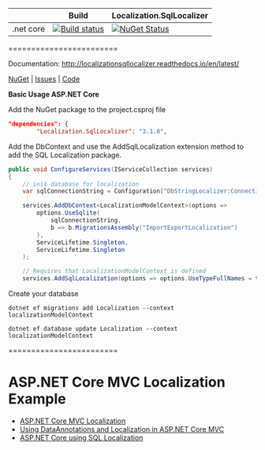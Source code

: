 
|                           | Build                                                                                                                                                       | Localization.SqlLocalizer                                                                                                                                   |
| ------------------------- | ------------------------------------------------------------------------------------------------------------------------------------------------------------ | ----------------------------------------------------------------------------------------------------------------------------------------------------------- |
| .net core                 | [![Build status](https://ci.appveyor.com/api/projects/status/gyychgc7l5g4g5lb?svg=true)](https://ci.appveyor.com/project/damienbod/aspnet5localization)      | [![NuGet Status](http://img.shields.io/nuget/v/Localization.SqlLocalizer.svg?style=flat-square)](https://www.nuget.org/packages/Localization.SqlLocalizer/) |


========================

Documentation: http://localizationsqllocalizer.readthedocs.io/en/latest/


<a href="https://www.nuget.org/packages/Localization.SqlLocalizer/">NuGet</a> | <a href="https://github.com/damienbod/AspNetCoreLocalization/issues">Issues</a> | <a href="https://github.com/damienbod/AspNetCoreLocalization/tree/master/src/Localization.SqlLocalizer">Code</a>


<strong>Basic Usage ASP.NET Core</strong>

Add the NuGet package to the project.csproj file

``` json
"dependencies": {
        "Localization.SqlLocalizer": "3.1.0",
```

Add the DbContext and use the AddSqlLocalization extension method to add the SQL Localization package.

``` cs
public void ConfigureServices(IServiceCollection services)
{
    // init database for localization
    var sqlConnectionString = Configuration["DbStringLocalizer:ConnectionString"];

    services.AddDbContext<LocalizationModelContext>(options =>
        options.UseSqlite(
            sqlConnectionString,
            b => b.MigrationsAssembly("ImportExportLocalization")
        ),
        ServiceLifetime.Singleton,
        ServiceLifetime.Singleton
    );

    // Requires that LocalizationModelContext is defined
    services.AddSqlLocalization(options => options.UseTypeFullNames = true);

```

Create your database

```
dotnet ef migrations add Localization --context localizationModelContext

dotnet ef database update Localization --context localizationModelContext
```

========================

# ASP.NET Core MVC Localization Example

<ul>
    <li><a href="http://damienbod.com/2015/10/21/asp-net-5-mvc-6-localization/">ASP.NET Core MVC Localization</a></li>
    <li><a href="http://damienbod.com/2015/10/24/using-dataannotations-and-localization-in-asp-net-5-mvc-6/">Using DataAnnotations and Localization in ASP.NET Core MVC </a></li>
    <li><a href="http://damienbod.com/2016/01/29/asp-net-core-1-0-using-sql-localization/">ASP.NET Core using SQL Localization</a></li>
</ul>




